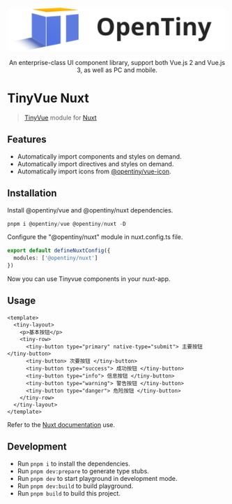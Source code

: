 <p align="center">
  <a href="https://opentiny.design/tiny-vue" target="_blank" rel="noopener noreferrer">
    <img alt="OpenTiny Logo" src="../../logo.svg" height="100" style="max-width:100%;">
  </a>
</p>

<p align="center">An enterprise-class UI component library, support both Vue.js 2 and Vue.js 3, as well as PC and mobile.</p>

# TinyVue Nuxt

> [TinyVue](https://opentiny.design/tiny-vue/zh-CN/smb-theme/overview) module for [Nuxt](https://nuxt.com)

## Features

- Automatically import components and styles on demand.
- Automatically import directives and styles on demand.
- Automatically import icons from [@opentiny/vue-icon](https://github.com/opentiny/tiny-vue/tree/dev/packages/vue-icon).

## Installation

Install @opentiny/vue and @opentiny/nuxt dependencies.

```ts
pnpm i @opentiny/vue @opentiny/nuxt -D
```

Configure the "@opentiny/nuxt" module in nuxt.config.ts file.

```ts
export default defineNuxtConfig({
  modules: ['@opentiny/nuxt']
})
```

Now you can use Tinyvue components in your nuxt-app.

## Usage

```vue
<template>
  <tiny-layout>
    <p>基本按钮</p>
    <tiny-row>
      <tiny-button type="primary" native-type="submit"> 主要按钮 </tiny-button>
      <tiny-button> 次要按钮 </tiny-button>
      <tiny-button type="success"> 成功按钮 </tiny-button>
      <tiny-button type="info"> 信息按钮 </tiny-button>
      <tiny-button type="warning"> 警告按钮 </tiny-button>
      <tiny-button type="danger"> 危险按钮 </tiny-button>
    </tiny-row>
  </tiny-layout>
</template>
```

Refer to the [Nuxt documentation](https://nuxt.com/docs/guide/directory-structure/components) use.

## Development

- Run `pnpm i` to install the dependencies.
- Run `pnpm dev:prepare` to generate type stubs.
- Run `pnpm dev` to start playground in development mode.
- Run `pnpm dev:build` to build playground.
- Run `pnpm build` to build this project.
